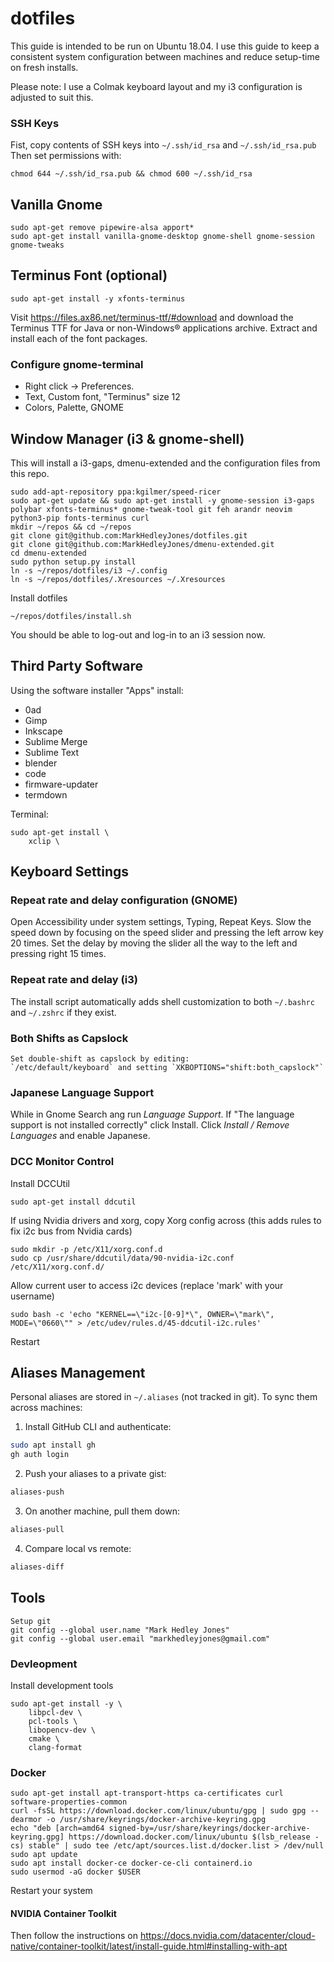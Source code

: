 
# dotfiles

This guide is intended to be run on Ubuntu 18.04.
I use this guide to keep a consistent system configuration between machines and reduce setup-time on fresh installs.

Please note: I use a Colmak keyboard layout and my i3 configuration is adjusted to suit this.

### SSH Keys
Fist, copy contents of SSH keys into `~/.ssh/id_rsa` and `~/.ssh/id_rsa.pub`
Then set permissions with:
```
chmod 644 ~/.ssh/id_rsa.pub && chmod 600 ~/.ssh/id_rsa
```

## Vanilla Gnome
```
sudo apt-get remove pipewire-alsa apport*
sudo apt-get install vanilla-gnome-desktop gnome-shell gnome-session gnome-tweaks
```

## Terminus Font (optional)
```
sudo apt-get install -y xfonts-terminus
```
Visit https://files.ax86.net/terminus-ttf/#download and download the Terminus TTF for Java or non-Windows® applications archive.
Extract and install each of the font packages.

### Configure gnome-terminal

* Right click -> Preferences.
* Text, Custom font, "Terminus" size 12
* Colors, Palette, GNOME


## Window Manager (i3 & gnome-shell)
This will install a i3-gaps, dmenu-extended and the configuration files from this repo.
```
sudo add-apt-repository ppa:kgilmer/speed-ricer
sudo apt-get update && sudo apt-get install -y gnome-session i3-gaps polybar xfonts-terminus* gnome-tweak-tool git feh arandr neovim python3-pip fonts-terminus curl
mkdir ~/repos && cd ~/repos
git clone git@github.com:MarkHedleyJones/dotfiles.git
git clone git@github.com:MarkHedleyJones/dmenu-extended.git
cd dmenu-extended
sudo python setup.py install
ln -s ~/repos/dotfiles/i3 ~/.config
ln -s ~/repos/dotfiles/.Xresources ~/.Xresources
```
Install dotfiles
```
~/repos/dotfiles/install.sh
```
You should be able to log-out and log-in to an i3 session now.

## Third Party Software
Using the software installer "Apps" install:
* 0ad
* Gimp
* Inkscape
* Sublime Merge
* Sublime Text
* blender
* code
* firmware-updater
* termdown

Terminal:
```
sudo apt-get install \
    xclip \
```

## Keyboard Settings

### Repeat rate and delay configuration (GNOME)
Open Accessibility under system settings, Typing, Repeat Keys.
Slow the speed down by focusing on the speed slider and pressing the left arrow key 20 times.
Set the delay by moving the slider all the way to the left and pressing right 15 times.

### Repeat rate and delay (i3)
The install script automatically adds shell customization to both `~/.bashrc` and `~/.zshrc` if they exist.

### Both Shifts as Capslock
```
Set double-shift as capslock by editing:
`/etc/default/keyboard` and setting `XKBOPTIONS="shift:both_capslock"`
```

### Japanese Language Support
While in Gnome Search ang run *Language Support*.
If "The language support is not installed correctly" click Install.
Click *Install / Remove Languages* and enable Japanese.


### DCC Monitor Control

Install DCCUtil

    sudo apt-get install ddcutil

If using Nvidia drivers and xorg, copy Xorg config across (this adds rules to fix i2c bus from Nvidia cards)

    sudo mkdir -p /etc/X11/xorg.conf.d
    sudo cp /usr/share/ddcutil/data/90-nvidia-i2c.conf /etc/X11/xorg.conf.d/

Allow current user to access i2c devices (replace 'mark' with your username)

    sudo bash -c 'echo "KERNEL==\"i2c-[0-9]*\", OWNER=\"mark\", MODE=\"0660\"" > /etc/udev/rules.d/45-ddcutil-i2c.rules'

Restart

## Aliases Management

Personal aliases are stored in `~/.aliases` (not tracked in git). To sync them across machines:

1. Install GitHub CLI and authenticate:
```bash
sudo apt install gh
gh auth login
```

2. Push your aliases to a private gist:
```bash
aliases-push
```

3. On another machine, pull them down:
```bash
aliases-pull
```

4. Compare local vs remote:
```bash
aliases-diff
```

## Tools
```
Setup git
git config --global user.name "Mark Hedley Jones"
git config --global user.email "markhedleyjones@gmail.com"
```
### Devleopment
Install development tools
```
sudo apt-get install -y \
    libpcl-dev \
    pcl-tools \
    libopencv-dev \
    cmake \
    clang-format
```


### Docker
```
sudo apt-get install apt-transport-https ca-certificates curl software-properties-common
curl -fsSL https://download.docker.com/linux/ubuntu/gpg | sudo gpg --dearmor -o /usr/share/keyrings/docker-archive-keyring.gpg
echo "deb [arch=amd64 signed-by=/usr/share/keyrings/docker-archive-keyring.gpg] https://download.docker.com/linux/ubuntu $(lsb_release -cs) stable" | sudo tee /etc/apt/sources.list.d/docker.list > /dev/null
sudo apt update
sudo apt install docker-ce docker-ce-cli containerd.io
sudo usermod -aG docker $USER
```
Restart your system

#### NVIDIA Container Toolkit
Then follow the instructions on
https://docs.nvidia.com/datacenter/cloud-native/container-toolkit/latest/install-guide.html#installing-with-apt
